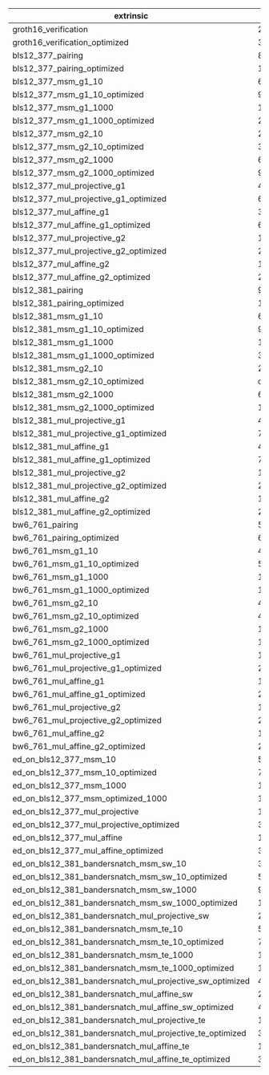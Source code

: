 | extrinsic                                                | time (µs)   |
| -------------------------------------------------------- | ----------- |
| groth16_verification                                     | 23335.836   |
| groth16_verification_optimized                           | 3569.353    |
| bls12_377_pairing                                        | 8904.201    |
| bls12_377_pairing_optimized                              | 1449.522    |
| bls12_377_msm_g1_10                                      | 6592.472    |
| bls12_377_msm_g1_10_optimized                            | 902.504     |
| bls12_377_msm_g1_1000                                    | 191793.873  |
| bls12_377_msm_g1_1000_optimized                          | 28828.947   |
| bls12_377_msm_g2_10                                      | 22509.509   |
| bls12_377_msm_g2_10_optimized                            | 3251.842    |
| bls12_377_msm_g2_1000                                    | 632338.995  |
| bls12_377_msm_g2_1000_optimized                          | 94521.782   |
| bls12_377_mul_projective_g1                              | 424.213     |
| bls12_377_mul_projective_g1_optimized                    | 65.65       |
| bls12_377_mul_affine_g1                                  | 363.848     |
| bls12_377_mul_affine_g1_optimized                        | 65.678      |
| bls12_377_mul_projective_g2                              | 1339.385    |
| bls12_377_mul_projective_g2_optimized                    | 212.202     |
| bls12_377_mul_affine_g2                                  | 1122.077    |
| bls12_377_mul_affine_g2_optimized                        | 208.74      |
| bls12_381_pairing                                        | 9092.607    |
| bls12_381_pairing_optimized                              | 1390.795    |
| bls12_381_msm_g1_10                                      | 6921.986    |
| bls12_381_msm_g1_10_optimized                            | 949.576     |
| bls12_381_msm_g1_1000                                    | 194969.802  |
| bls12_381_msm_g1_1000_optimized                          | 30158.225   |
| bls12_381_msm_g2_10                                      | 21513.87    |
| bls12_381_msm_g2_10_optimized                            | car8    |
| bls12_381_msm_g2_1000                                    | 621769.222  |
| bls12_381_msm_g2_1000_optimized                          | 100801.736  |
| bls12_381_mul_projective_g1                              | 486.338     |
| bls12_381_mul_projective_g1_optimized                    | 75.006      |
| bls12_381_mul_affine_g1                                  | 420.009     |
| bls12_381_mul_affine_g1_optimized                        | 79.256      |
| bls12_381_mul_projective_g2                              | 1498.837    |
| bls12_381_mul_projective_g2_optimized                    | 210.5       |
| bls12_381_mul_affine_g2                                  | 1234.915    |
| bls12_381_mul_affine_g2_optimized                        | 214.001     |
| bw6_761_pairing                                          | 52065.179   |
| bw6_761_pairing_optimized                                | 6791.271    |
| bw6_761_msm_g1_10                                        | 47050.209   |
| bw6_761_msm_g1_10_optimized                              | 5559.527    |
| bw6_761_msm_g1_1000                                      | 1167536.059 |
| bw6_761_msm_g1_1000_optimized                            | 143517.207  |
| bw6_761_msm_g2_10                                        | 41055.893   |
| bw6_761_msm_g2_10_optimized                              | 4874.464    |
| bw6_761_msm_g2_1000                                      | 1209593.251 |
| bw6_761_msm_g2_1000_optimized                            | 143437.77   |
| bw6_761_mul_projective_g1                                | 1678.86     |
| bw6_761_mul_projective_g1_optimized                      | 223.574     |
| bw6_761_mul_affine_g1                                    | 1387.874    |
| bw6_761_mul_affine_g1_optimized                          | 222.047     |
| bw6_761_mul_projective_g2                                | 1680.831    |
| bw6_761_mul_projective_g2_optimized                      | 222.854     |
| bw6_761_mul_affine_g2                                    | 1388.216    |
| bw6_761_mul_affine_g2_optimized                          | 222.469     |
| ed_on_bls12_377_msm_10                                   | 5304.027    |
| ed_on_bls12_377_msm_10_optimized                         | 700.505     |
| ed_on_bls12_377_msm_1000                                 | 105563.532  |
| ed_on_bls12_377_msm_optimized_1000                       | 15757.624   |
| ed_on_bls12_377_mul_projective                           | 179.543     |
| ed_on_bls12_377_mul_projective_optimized                 | 32.72       |
| ed_on_bls12_377_mul_affine                               | 177.532     |
| ed_on_bls12_377_mul_affine_optimized                     | 33.239      |
| ed_on_bls12_381_bandersnatch_msm_sw_10                   | 3616.814    |
| ed_on_bls12_381_bandersnatch_msm_sw_10_optimized         | 557.963     |
| ed_on_bls12_381_bandersnatch_msm_sw_1000                 | 94473.538   |
| ed_on_bls12_381_bandersnatch_msm_sw_1000_optimized       | 16254.322   |
| ed_on_bls12_381_bandersnatch_mul_projective_sw           | 235.382     |
| ed_on_bls12_381_bandersnatch_msm_te_10                   | 5427.766    |
| ed_on_bls12_381_bandersnatch_msm_te_10_optimized         | 744.737     |
| ed_on_bls12_381_bandersnatch_msm_te_1000                 | 106610.202  |
| ed_on_bls12_381_bandersnatch_msm_te_1000_optimized       | 16690.708   |
| ed_on_bls12_381_bandersnatch_mul_projective_sw_optimized | 40.7        |
| ed_on_bls12_381_bandersnatch_mul_affine_sw               | 204.04      |
| ed_on_bls12_381_bandersnatch_mul_affine_sw_optimized     | 41.662      |
| ed_on_bls12_381_bandersnatch_mul_projective_te           | 183.293     |
| ed_on_bls12_381_bandersnatch_mul_projective_te_optimized | 34.632      |
| ed_on_bls12_381_bandersnatch_mul_affine_te               | 181.842     |
| ed_on_bls12_381_bandersnatch_mul_affine_te_optimized     | 33.985      |
